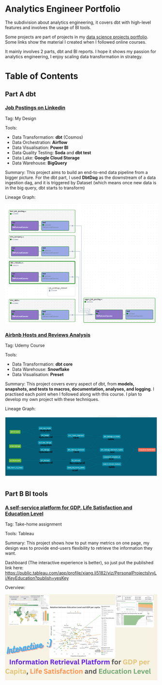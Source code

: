 # Analytics Engineer Portfolio
The subdivision about analytics engineering, it covers dbt with high-level features and involves the usage of BI tools.

Some projects are part of projects in my [data science projects portfolio](https://github.com/xiangivyli/data-science-portfolio/blob/main/README.md). Some links show the material I created when I followed online courses.

It mainly involves 2 parts, dbt and BI reports. I hope it shows my passion for analytics engineering, I enjoy scaling data transformation in strategy.
# Table of Contents

## Part A dbt

### [Job Postings on Linkedin](https://github.com/xiangivyli/data-science-portfolio/tree/main/part_a_job_posting_linkedin_pipeline/airflow/dags/dbt)
Tag: My Design

Tools:
 - Data Transformation: **dbt** (Cosmos)
 - Data Orchestration: **Airflow**
 - Data Visualisation: **Power BI**
 - Data Quality Testing: **Soda** and **dbt test**
 - Data Lake: **Google Cloud Storage**
 - Data Warehouse: **BigQuery**

Summary:
This project aims to build an end-to-end data pipeline from a bigger picture. For the dbt part, I used **DbtDag** as the downstream of a data ingestion dag, and it is triggered by Dataset (which means once new data is in the big query, dbt starts to transform)

Lineage Graph:
<p align = "center">
<img src="src/dbt_dag_trans_test_bigquery_linkedin.png">
</p>

### [Airbnb Hosts and Reviews Analysis](https://github.com/xiangivyli/the_dbt_bootcamp)
Tag: Udemy Course

Tools:
 - Data Transformation: **dbt core**
 - Data Warehouse: **Snowflake**
 - Data Visualisation: **Preset**

Summary: 
This project covers every aspect of dbt, from **models, snapshots, and tests to macros, documentation, analyses, and logging**. I practised each point when I followed along with this course. I plan to develop my own project with these techniques.

Lineage Graph:
<p align = "center">
<img src="src/dbt_documentation_snowflake_airbnb.png">
</p>

## Part B BI tools

### [A self-service platform for GDP, Life Satisfaction and Education Level](https://xiangivyli.com/blog/an-information-retrieval-platform-for-gdp-satisfaction-education)
Tag: Take-home assignment

Tools: Tableau

Summary: 
This project shows how to put many metrics on one page, my design was to provide end-users flexibility to retrieve the information they want.

Dashboard (The interactive experience is better), so just put the published link here:
https://public.tableau.com/app/profile/xiang.li5182/viz/PersonalProjectsIvyLi/KeyEducation?publish=yesKey

Overview:
<p align = "center">
<img src="src/tableau_gdp_education_life.png">
</p>


